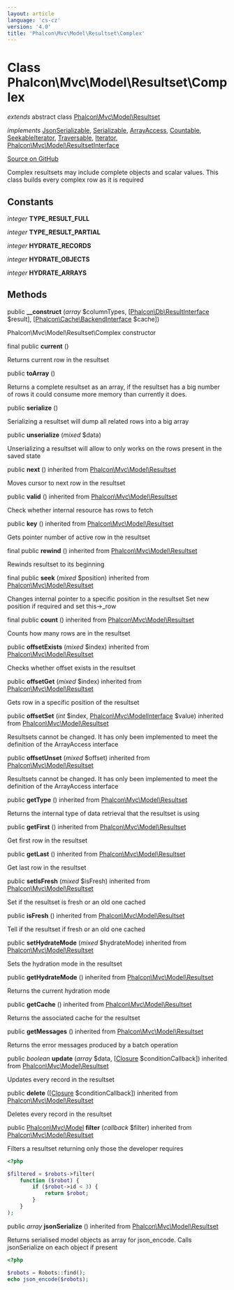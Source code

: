 ```yaml
---
layout: article
language: 'cs-cz'
version: '4.0'
title: 'Phalcon\Mvc\Model\Resultset\Complex'
---
```


# Class **Phalcon\Mvc\Model\Resultset\Complex**

*extends* abstract class [Phalcon\Mvc\Model\Resultset](api/Phalcon_Mvc_Model_Resultset)

*implements* [JsonSerializable](https://php.net/manual/en/class.jsonserializable.php), [Serializable](https://php.net/manual/en/class.serializable.php), [ArrayAccess](https://php.net/manual/en/class.arrayaccess.php), [Countable](https://php.net/manual/en/class.countable.php), [SeekableIterator](https://php.net/manual/en/class.seekableiterator.php), [Traversable](https://php.net/manual/en/class.traversable.php), [Iterator](https://php.net/manual/en/class.iterator.php), [Phalcon\Mvc\Model\ResultsetInterface](api/Phalcon_Mvc_Model_ResultsetInterface)

<a href="https://github.com/phalcon/cphalcon/tree/v4.0.0/phalcon/mvc/model/resultset/complex.zep" class="btn btn-default btn-sm">Source on GitHub</a>

Complex resultsets may include complete objects and scalar values. This class builds every complex row as it is required

## Constants

*integer* **TYPE_RESULT_FULL**

*integer* **TYPE_RESULT_PARTIAL**

*integer* **HYDRATE_RECORDS**

*integer* **HYDRATE_OBJECTS**

*integer* **HYDRATE_ARRAYS**

## Methods

public **__construct** (*array* $columnTypes, [[Phalcon\Db\ResultInterface](api/Phalcon_Db_ResultInterface) $result], [[Phalcon\Cache\BackendInterface](api/Phalcon_Cache_BackendInterface) $cache])

Phalcon\Mvc\Model\Resultset\Complex constructor

final public **current** ()

Returns current row in the resultset

public **toArray** ()

Returns a complete resultset as an array, if the resultset has a big number of rows it could consume more memory than currently it does.

public **serialize** ()

Serializing a resultset will dump all related rows into a big array

public **unserialize** (*mixed* $data)

Unserializing a resultset will allow to only works on the rows present in the saved state

public **next** () inherited from [Phalcon\Mvc\Model\Resultset](api/Phalcon_Mvc_Model_Resultset)

Moves cursor to next row in the resultset

public **valid** () inherited from [Phalcon\Mvc\Model\Resultset](api/Phalcon_Mvc_Model_Resultset)

Check whether internal resource has rows to fetch

public **key** () inherited from [Phalcon\Mvc\Model\Resultset](api/Phalcon_Mvc_Model_Resultset)

Gets pointer number of active row in the resultset

final public **rewind** () inherited from [Phalcon\Mvc\Model\Resultset](api/Phalcon_Mvc_Model_Resultset)

Rewinds resultset to its beginning

final public **seek** (*mixed* $position) inherited from [Phalcon\Mvc\Model\Resultset](api/Phalcon_Mvc_Model_Resultset)

Changes internal pointer to a specific position in the resultset Set new position if required and set this->_row

final public **count** () inherited from [Phalcon\Mvc\Model\Resultset](api/Phalcon_Mvc_Model_Resultset)

Counts how many rows are in the resultset

public **offsetExists** (*mixed* $index) inherited from [Phalcon\Mvc\Model\Resultset](api/Phalcon_Mvc_Model_Resultset)

Checks whether offset exists in the resultset

public **offsetGet** (*mixed* $index) inherited from [Phalcon\Mvc\Model\Resultset](api/Phalcon_Mvc_Model_Resultset)

Gets row in a specific position of the resultset

public **offsetSet** (*int* $index, [Phalcon\Mvc\ModelInterface](api/Phalcon_Mvc_ModelInterface) $value) inherited from [Phalcon\Mvc\Model\Resultset](api/Phalcon_Mvc_Model_Resultset)

Resultsets cannot be changed. It has only been implemented to meet the definition of the ArrayAccess interface

public **offsetUnset** (*mixed* $offset) inherited from [Phalcon\Mvc\Model\Resultset](api/Phalcon_Mvc_Model_Resultset)

Resultsets cannot be changed. It has only been implemented to meet the definition of the ArrayAccess interface

public **getType** () inherited from [Phalcon\Mvc\Model\Resultset](api/Phalcon_Mvc_Model_Resultset)

Returns the internal type of data retrieval that the resultset is using

public **getFirst** () inherited from [Phalcon\Mvc\Model\Resultset](api/Phalcon_Mvc_Model_Resultset)

Get first row in the resultset

public **getLast** () inherited from [Phalcon\Mvc\Model\Resultset](api/Phalcon_Mvc_Model_Resultset)

Get last row in the resultset

public **setIsFresh** (*mixed* $isFresh) inherited from [Phalcon\Mvc\Model\Resultset](api/Phalcon_Mvc_Model_Resultset)

Set if the resultset is fresh or an old one cached

public **isFresh** () inherited from [Phalcon\Mvc\Model\Resultset](api/Phalcon_Mvc_Model_Resultset)

Tell if the resultset if fresh or an old one cached

public **setHydrateMode** (*mixed* $hydrateMode) inherited from [Phalcon\Mvc\Model\Resultset](api/Phalcon_Mvc_Model_Resultset)

Sets the hydration mode in the resultset

public **getHydrateMode** () inherited from [Phalcon\Mvc\Model\Resultset](api/Phalcon_Mvc_Model_Resultset)

Returns the current hydration mode

public **getCache** () inherited from [Phalcon\Mvc\Model\Resultset](api/Phalcon_Mvc_Model_Resultset)

Returns the associated cache for the resultset

public **getMessages** () inherited from [Phalcon\Mvc\Model\Resultset](api/Phalcon_Mvc_Model_Resultset)

Returns the error messages produced by a batch operation

public *boolean* **update** (*array* $data, [[Closure](https://php.net/manual/en/class.closure.php) $conditionCallback]) inherited from [Phalcon\Mvc\Model\Resultset](api/Phalcon_Mvc_Model_Resultset)

Updates every record in the resultset

public **delete** ([[Closure](https://php.net/manual/en/class.closure.php) $conditionCallback]) inherited from [Phalcon\Mvc\Model\Resultset](api/Phalcon_Mvc_Model_Resultset)

Deletes every record in the resultset

public [Phalcon\Mvc\Model](api/Phalcon_Mvc_Model) **filter** (*callback* $filter) inherited from [Phalcon\Mvc\Model\Resultset](api/Phalcon_Mvc_Model_Resultset)

Filters a resultset returning only those the developer requires

```php
<?php

$filtered = $robots->filter(
    function ($robot) {
        if ($robot->id < 3) {
            return $robot;
        }
    }
);

```

public *array* **jsonSerialize** () inherited from [Phalcon\Mvc\Model\Resultset](api/Phalcon_Mvc_Model_Resultset)

Returns serialised model objects as array for json_encode. Calls jsonSerialize on each object if present

```php
<?php

$robots = Robots::find();
echo json_encode($robots);

```